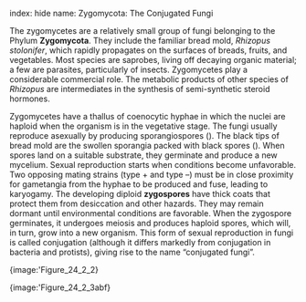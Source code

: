 index: hide
name: Zygomycota: The Conjugated Fungi

The zygomycetes are a relatively small group of fungi belonging to the Phylum  **Zygomycota**. They include the familiar bread mold,  *Rhizopus stolonifer*, which rapidly propagates on the surfaces of breads, fruits, and vegetables. Most species are saprobes, living off decaying organic material; a few are parasites, particularly of insects. Zygomycetes play a considerable commercial role. The metabolic products of other species of  *Rhizopus* are intermediates in the synthesis of semi-synthetic steroid hormones.

Zygomycetes have a thallus of coenocytic hyphae in which the nuclei are haploid when the organism is in the vegetative stage. The fungi usually reproduce asexually by producing sporangiospores (). The black tips of bread mold are the swollen sporangia packed with black spores (). When spores land on a suitable substrate, they germinate and produce a new mycelium. Sexual reproduction starts when conditions become unfavorable. Two opposing mating strains (type + and type –) must be in close proximity for gametangia from the hyphae to be produced and fuse, leading to karyogamy. The developing diploid  **zygospores** have thick coats that protect them from desiccation and other hazards. They may remain dormant until environmental conditions are favorable. When the zygospore germinates, it undergoes meiosis and produces haploid spores, which will, in turn, grow into a new organism. This form of sexual reproduction in fungi is called conjugation (although it differs markedly from conjugation in bacteria and protists), giving rise to the name “conjugated fungi”.


{image:'Figure_24_2_2}
        


{image:'Figure_24_2_3abf}
        
